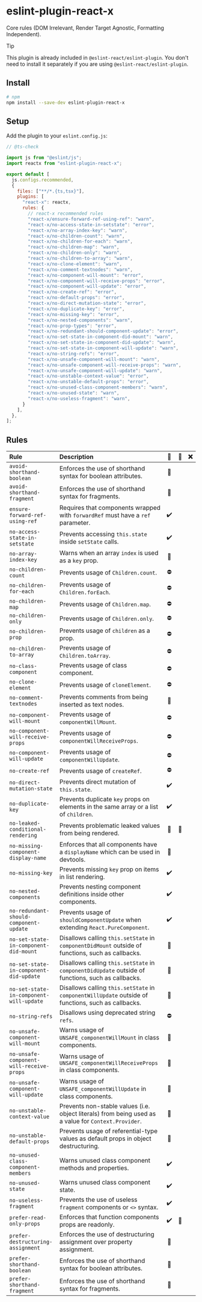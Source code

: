 # eslint-plugin-react-x

Core rules (DOM Irrelevant, Render Target Agnostic, Formatting Independent).

> [!TIP]
> This plugin is already included in `@eslint-react/eslint-plugin`. You don't need to install it separately if you are using `@eslint-react/eslint-plugin`.

## Install

```sh
# npm
npm install --save-dev eslint-plugin-react-x
```

## Setup

Add the plugin to your `eslint.config.js`:

```js
// @ts-check

import js from "@eslint/js";
import reactx from "eslint-plugin-react-x";

export default [
  js.configs.recommended,
  {
    files: ["**/*.{ts,tsx}"],
    plugins: [
      "react-x": reactx,
      rules: {
        // react-x recommended rules
        "react-x/ensure-forward-ref-using-ref": "warn",
        "react-x/no-access-state-in-setstate": "error",
        "react-x/no-array-index-key": "warn",
        "react-x/no-children-count": "warn",
        "react-x/no-children-for-each": "warn",
        "react-x/no-children-map": "warn",
        "react-x/no-children-only": "warn",
        "react-x/no-children-to-array": "warn",
        "react-x/no-clone-element": "warn",
        "react-x/no-comment-textnodes": "warn",
        "react-x/no-component-will-mount": "error",
        "react-x/no-component-will-receive-props": "error",
        "react-x/no-component-will-update": "error",
        "react-x/no-create-ref": "error",
        "react-x/no-default-props": "error",
        "react-x/no-direct-mutation-state": "error",
        "react-x/no-duplicate-key": "error",
        "react-x/no-missing-key": "error",
        "react-x/no-nested-components": "warn",
        "react-x/no-prop-types": "error",
        "react-x/no-redundant-should-component-update": "error",
        "react-x/no-set-state-in-component-did-mount": "warn",
        "react-x/no-set-state-in-component-did-update": "warn",
        "react-x/no-set-state-in-component-will-update": "warn",
        "react-x/no-string-refs": "error",
        "react-x/no-unsafe-component-will-mount": "warn",
        "react-x/no-unsafe-component-will-receive-props": "warn",
        "react-x/no-unsafe-component-will-update": "warn",
        "react-x/no-unstable-context-value": "error",
        "react-x/no-unstable-default-props": "error",
        "react-x/no-unused-class-component-members": "warn",
        "react-x/no-unused-state": "warn",
        "react-x/no-useless-fragment": "warn",
      }
    ],
  },
];
```

## Rules

| Rule                                     | Description                                                                                          |   💼   |   💭   |   ❌   |
| :--------------------------------------- | :--------------------------------------------------------------------------------------------------- | :---: | :---: | :---: |
| `avoid-shorthand-boolean`                | Enforces the use of shorthand syntax for boolean attributes.                                         |   🎨   |       |       |
| `avoid-shorthand-fragment`               | Enforces the use of shorthand syntax for fragments.                                                  |   🎨   |       |       |
| `ensure-forward-ref-using-ref`           | Requires that components wrapped with `forwardRef` must have a `ref` parameter.                      |   ✔️   |       |       |
| `no-access-state-in-setstate`            | Prevents accessing `this.state` inside `setState` calls.                                             |   ✔️   |       |       |
| `no-array-index-key`                     | Warns when an array `index` is used as a `key` prop.                                                 |   👀   |       |       |
| `no-children-count`                      | Prevents usage of `Children.count`.                                                                  |   ⛔   |       |       |
| `no-children-for-each`                   | Prevents usage of `Children.forEach`.                                                                |   ⛔   |       |       |
| `no-children-map`                        | Prevents usage of `Children.map`.                                                                    |   ⛔   |       |       |
| `no-children-only`                       | Prevents usage of `Children.only`.                                                                   |   ⛔   |       |       |
| `no-children-prop`                       | Prevents usage of `children` as a prop.                                                              |   ⛔   |       |       |
| `no-children-to-array`                   | Prevents usage of `Children.toArray`.                                                                |   ⛔   |       |       |
| `no-class-component`                     | Prevents usage of class component.                                                                   |   ⛔   |       |       |
| `no-clone-element`                       | Prevents usage of `cloneElement`.                                                                    |   ⛔   |       |       |
| `no-comment-textnodes`                   | Prevents comments from being inserted as text nodes.                                                 |   👀   |       |       |
| `no-component-will-mount`                | Prevents usage of `componentWillMount`.                                                              |   ⛔   |       |       |
| `no-component-will-receive-props`        | Prevents usage of `componentWillReceiveProps`.                                                       |   ⛔   |       |       |
| `no-component-will-update`               | Prevents usage of `componentWillUpdate`.                                                             |   ⛔   |       |       |
| `no-create-ref`                          | Prevents usage of `createRef`.                                                                       |   ⛔   |       |       |
| `no-direct-mutation-state`               | Prevents direct mutation of `this.state`.                                                            |   ✔️   |       |       |
| `no-duplicate-key`                       | Prevents duplicate `key` props on elements in the same array or a list of `children`.                |   ✔️   |       |       |
| `no-leaked-conditional-rendering`        | Prevents problematic leaked values from being rendered.                                              |   👀   |   💭   |       |
| `no-missing-component-display-name`      | Enforces that all components have a `displayName` which can be used in devtools.                     |   🐞   |       |       |
| `no-missing-key`                         | Prevents missing `key` prop on items in list rendering.                                              |   ✔️   |       |       |
| `no-nested-components`                   | Prevents nesting component definitions inside other components.                                      |   ✔️   |       |       |
| `no-redundant-should-component-update`   | Prevents usage of `shouldComponentUpdate` when extending `React.PureComponent`.                      |   ✔️   |       |       |
| `no-set-state-in-component-did-mount`    | Disallows calling `this.setState` in `componentDidMount` outside of functions, such as callbacks.    |   👀   |       |       |
| `no-set-state-in-component-did-update`   | Disallows calling `this.setState` in `componentDidUpdate` outside of functions, such as callbacks.   |   👀   |       |       |
| `no-set-state-in-component-will-update`  | Disallows calling `this.setState` in `componentWillUpdate` outside of functions, such as callbacks.  |   👀   |       |       |
| `no-string-refs`                         | Disallows using deprecated string `refs`.                                                            |   ⛔   |       |       |
| `no-unsafe-component-will-mount`         | Warns usage of `UNSAFE_componentWillMount` in class components.                                      |   👀   |       |       |
| `no-unsafe-component-will-receive-props` | Warns usage of `UNSAFE_componentWillReceiveProps` in class components.                               |   👀   |       |       |
| `no-unsafe-component-will-update`        | Warns usage of `UNSAFE_componentWillUpdate` in class components.                                     |   👀   |       |       |
| `no-unstable-context-value`              | Prevents non-stable values (i.e. object literals) from being used as a value for `Context.Provider`. |   🚀   |       |       |
| `no-unstable-default-props`              | Prevents usage of referential-type values as default props in object destructuring.                  |   🚀   |       |       |
| `no-unused-class-component-members`      | Warns unused class component methods and properties.                                                 |   ✔️   |       |       |
| `no-unused-state`                        | Warns unused class component state.                                                                  |   ✔️   |       |       |
| `no-useless-fragment`                    | Prevents the use of useless `fragment` components or `<>` syntax.                                    |   ✔️   |       |       |
| `prefer-read-only-props`                 | Enforces that function components props are readonly.                                                |   ✔️   |   💭   |       |
| `prefer-destructuring-assignment`        | Enforces the use of destructuring assignment over property assignment.                               |   🎨   |       |       |
| `prefer-shorthand-boolean`               | Enforces the use of shorthand syntax for boolean attributes.                                         |   🎨   |       |       |
| `prefer-shorthand-fragment`              | Enforces the use of shorthand syntax for fragments.                                                  |   🎨   |       |       |
